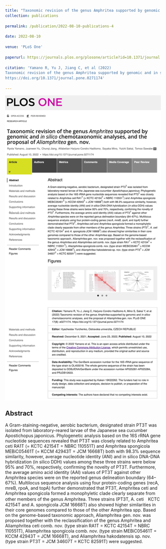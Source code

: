 ```yaml
---
title: "Taxonomic revision of the genus Amphritea supported by genomic and in silico chemotaxonomic analyses, and the proposal of Aliamphritea gen. nov."
collection: publications

permalink: /publication/2022-08-10-publications-4

date: 2022-08-10

venue: 'PLoS One'

paperurl: https://journals.plos.org/plosone/article?id=10.1371/journal.pone.0271174

citation: 'Yamano R, Yu J, Jiang C, et al (2022) 
Taxonomic revision of the genus Amphritea supported by genomic and in silico chemotaxonomic analyses, and the proposal of Aliamphritea gen. nov. PLoS One 17:e0271174. 
https://doi.org/10.1371/journal.pone.0271174'

---
```


<!-- Text -->

<img src="/images/pub-screencut/pub04.png"  align=center />

Abstract
-----
A Gram-staining-negative, aerobic bacterium, designated strain PT3T was isolated from laboratory-reared larvae of the Japanese sea cucumber Apostichopus japonicus. Phylogenetic analysis based on the 16S rRNA gene nucleotide sequences revealed that PT3T was closely related to Amphritea ceti RA1T (= KCTC 42154T = NBRC 110551T) and Amphritea spongicola MEBiC05461T (= KCCM 42943T = JCM 16668T) both with 98.3% sequence similarity, however, average nucleotide identity (ANI) and in silico DNA-DNA hybridization (in silico DDH) values among these three strains were below 95% and 70%, respectively, confirming the novelty of PT3T. Furthermore, the average amino acid identity (AAI) values of PT3T against other Amphritea species were on the reported genus delineation boundary (64–67%). Multilocus sequence analysis using four protein-coding genes (recA, mreB, rpoA, and topA) further demonstrated that PT3T, Amphritea ceti and Amphritea spongicola formed a monophyletic clade clearly separate from other members of the genus Amphritea. Three strains (PT3T, A. ceti　KCTC 42154T and A. spongicola JCM 16668T) also showed higher similarities in their core genomes compared to those of the other Amphritea spp. Based on the genome-based taxonomic approach, Aliamphritea gen. nov. was proposed together with the reclassification of the genus Amphritea and Aliamphritea ceti comb. nov. (type strain RA1T = KCTC 42154T = NBRC 110551T), Aliamphritea spongicola comb. nov. (type strain MEBiC05461T = KCCM 42943T = JCM 16668T), and Aliamphritea hakodatensis sp. nov. (type strain PT3T = JCM 34607T = KCTC 82591T) were suggested.
